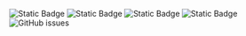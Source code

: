 ![Static Badge](https://img.shields.io/badge/blacklists-60-000000) ![Static Badge](https://img.shields.io/badge/blacklisted-2857436-cc0000) ![Static Badge](https://img.shields.io/badge/whitelisted-2244-00CC00) ![Static Badge](https://img.shields.io/badge/streaming_blacklist-28107-000000) ![GitHub issues](https://img.shields.io/github/issues/fabriziosalmi/blacklists)
